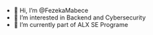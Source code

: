 - 👋 Hi, I’m @FezekaMabece
- 👀 I’m interested in Backend and Cybersecurity
- 🌱 I’m currently part of ALX SE Programe

<!---
FezekaMabece/FezekaMabece is a ✨ special ✨ repository because its `README.md` (this file) appears on your GitHub profile.
You can click the Preview link to take a look at your changes.
--->

